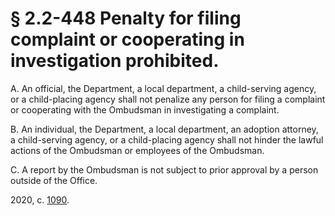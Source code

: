 # § 2.2-448 Penalty for filing complaint or cooperating in investigation prohibited.

<p>A. An official, the Department, a local department, a child-serving agency, or a child-placing agency shall not penalize any person for filing a complaint or cooperating with the Ombudsman in investigating a complaint.</p><p>B. An individual, the Department, a local department, an adoption attorney, a child-serving agency, or a child-placing agency shall not hinder the lawful actions of the Ombudsman or employees of the Ombudsman.</p><p>C. A report by the Ombudsman is not subject to prior approval by a person outside of the Office.</p><p>2020, c. <a href='http://lis.virginia.gov/cgi-bin/legp604.exe?201+ful+CHAP1090'>1090</a>.</p>